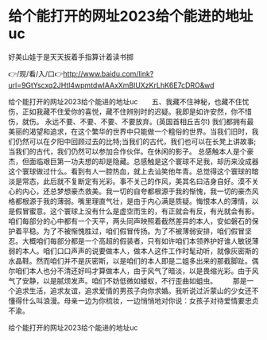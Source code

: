 # 给个能打开的网址2023给个能进的地址uc
好美山娃于是天天扳着手指算计着读书掷

👉/观/看/入/口👉http://www.baidu.com/link?url=9GtYscxq2JHtl4wpmtdwIAAxXmBlUXzKrLhK6E7cDRO&wd

给个能打开的网址2023给个能进的地址uc　　五、我藏不住神秘，也藏不住忧伤，正如我藏不住爱你的喜悦，藏不住辨别时的迟疑。我即是如许安然，你不惜伤，就伤。
		永远不要、不要、不要、不要放弃。(英国首相丘吉尔)
我们都拥有最美丽的渴望和追求，在这个繁华的世界中只能做一个粗俗的世界。当我们旧时，我们仍然可以在夕阳中回顾过去的比特;当我们的古代，我们也可以在长凳上讲故事;当我们的古代，我们仍然可以参加合作伙伴。在休闲的影子。
总感触本人是个豪杰，但面临艰巨第一功夫想的却是隐藏。总感触是这个寰球不足我，却历来没成器这个寰球做过什么。看到有人一腔热血，就上去讪笑他年青。总觉得这个寰球的暗淡是常态，此后就不复断定有光彩。事不关己的作风，美其名曰洁身自好。漠不关心的内心，还总梦想豪杰救美。我一切的自夸都根源于我的惭愧，我一切的豪杰风格都根源于我的薄弱。嘴里理直气壮，是由于内心满是质疑。悔恨本人的薄情，以是假冒蜜意。这个寰球上没有什么是虚空而生的，有正就会有反，有光就会有影。咱们每部分的心中都有一个天平，两头同声映照着截然差异的本人，安如磐石的保护着平稳。为了不被惭愧胜过，咱们假冒传扬。为了不被薄弱安排，咱们假冒坚忍。大概咱们每部分都是一个高超的假装者，只有如许咱们本领养护好谁人敏锐薄弱的本人。咱们口口声声的说要做本人，做本人这件工作时髦动听，就像灰密斯的水晶鞋。然而咱们并不是灰密斯，以是咱们的本人即是二姐多出来的那截脚趾。偶尔咱们本人也分不清还好吗才算做本人，由于风气了暗淡，以是畏缩光彩。由于风气了安静，以是腻烦发声。咱们不妨低微如蝼蚁，不行歪曲如蛆虫。
　　那是一个追求生活，追求友谊，追求爱情的男孩子向你求婚。我听说过沂蒙山的少女还不懂得什么叫浪漫。母亲一边为你梳妆，一边悄悄地对你说：女孩子对待爱情要忠贞不渝。

给个能打开的网址2023给个能进的地址uc
